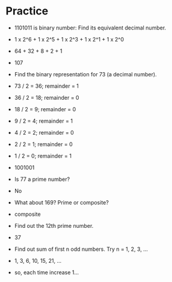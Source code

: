 # Practice

- 1101011 is binary number: Find its equivalent decimal number.
- 1 x 2^6 + 1 x 2^5 + 1 x 2^3 + 1 x 2^1 + 1 x 2^0
- 64 + 32 + 8 + 2 + 1
- 107

- Find the binary representation for 73 (a decimal number).
- 73 / 2 = 36; remainder = 1
- 36 / 2 = 18; remainder = 0
- 18 / 2 = 9; remainder = 0
- 9 / 2 = 4; remainder = 1
- 4 / 2 = 2; remainder = 0
- 2 / 2 = 1; remainder = 0
- 1 / 2 = 0; remainder = 1
- 1001001

- Is 77 a prime number?
- No

- What about 169? Prime or composite?
- composite

- Find out the 12th prime number.
- 37

- Find out sum of first n odd numbers. Try n = 1, 2, 3, ...
- 1, 3, 6, 10, 15, 21, ...
- so, each time increase 1...
